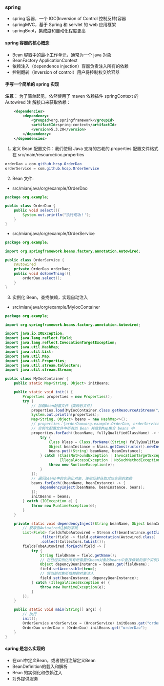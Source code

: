 ### spring

- spring 容器，一个 IOC(Inversion of Control 控制反转)容器
- springMVC，基于 Spring 和 servlet 的 web 应用框架
- springBoot，集成度和自动化程度更高

#### spring 容器的核心概念

- Bean 容器中的最小工作单元，通常为一个 java 对象
- BeanFactory ApplicationContext
- 依赖注入（dependence injection）容器负责注入所有的依赖
- 控制翻转（inversion of control）用户将控制权交给容器

#### 手写一个简单的 spring 实现

**注意：** 为了简单起见，依然使用了 maven 依赖插件 springContext 的 Autowired 注
解接口来获取依赖：

```xml
    <dependencies>
        <dependency>
            <groupId>org.springframework</groupId>
            <artifactId>spring-context</artifactId>
            <version>5.3.20</version>
        </dependency>
    </dependencies>
```

1. 定义 Bean 配置文件：我们使用 Java 支持的古老的.properties 配置文件格式  
   在 src/main/resource/ioc.properties

```java
orderDao = com.github.hcsp.OrderDao
orderService = com.github.hcsp.OrderService
```

2. Bean 文件:

- src/mian/java/org/example/OrderDao

```java
package org.example;

public class OrderDao {
    public void select(){
        System.out.println("执行成功！");
    }
}
```

- src/mian/java/org/example/OrderService

```java
package org.example;

import org.springframework.beans.factory.annotation.Autowired;

public class OrderService {
    @Autowired
    private OrderDao orderDao;
    public void doSomeThing(){
        orderDao.select();
    }
}
```

3. 实例化 Bean，查找依赖，实现自动注入

- src/mian/java/org/example/MyIocContainer

```java
package org.example;

import org.springframework.beans.factory.annotation.Autowired;

import java.io.IOException;
import java.lang.reflect.Field;
import java.lang.reflect.InvocationTargetException;
import java.util.HashMap;
import java.util.List;
import java.util.Map;
import java.util.Properties;
import java.util.stream.Collectors;
import java.util.stream.Stream;

public class MyIocContainer {
    public static Map<String, Object> initBeans;

    public static void init() {
        Properties properties = new Properties();
        try {
            // 加载Bean配置文件（类映射文件）
            properties.load(MyIocContainer.class.getResourceAsStream("/ioc.properties"));
            System.out.println(properties);
            Map<String, Object> beans = new HashMap<>();
            // properties：{orderDao=org.example.OrderDao, orderService=org.example.OrderService}
            // 实例化配置文件中所有的 Bean 并放到Map集合 beans 中
            properties.forEach((beanName, fullyQualifiedClassName) -> {
                try {
                    Class klass = Class.forName((String) fullyQualifiedClassName);
                    Object beanInstance = klass.getConstructor().newInstance();
                    beans.put((String) beanName, beanInstance);
                } catch (ClassNotFoundException | InvocationTargetException | InstantiationException |
                         IllegalAccessException | NoSuchMethodException e) {
                    throw new RuntimeException(e);
                }
            });
            // 遍历beans中的实例化对象，使用反射获取对应实例的依赖
            beans.forEach((beanName, beanInstance) -> {
                dependencyInject(beanName, beanInstance, beans);
            });
            initBeans = beans;
        } catch (IOException e) {
            throw new RuntimeException(e);
        }
    }

    private static void dependencyInject(String beanName, Object beanInstance, Map<String, Object> beans) {
        // 获取有Autowired注解的字段
        List<Field> fieldsTobeAutowired = Stream.of(beanInstance.getClass().getDeclaredFields())
                .filter(field -> field.getAnnotation(Autowired.class) != null)
                .collect(Collectors.toList());
        fieldsTobeAutowired.forEach(field -> {
            try {
                String fieldName = field.getName();
                // 在已经实例化所有所需要的bean对象的beans中查找依赖的那个实例对象
                Object depencyBeanInstance = beans.get(fieldName);
                field.setAccessible(true);
                // 将当前对象所依赖的对象注入
                field.set(beanInstance, depencyBeanInstance);
            } catch (IllegalAccessException e) {
                throw new RuntimeException(e);
            }
        });
    }

    public static void main(String[] args) {
        // 执行
        init();
        OrderService orderService = (OrderService) initBeans.get("orderService");
        OrderDao orderDao = (OrderDao) initBeans.get("orderDao");
    }
}
```
#### spring 是怎么实现的
- 在xml中定义Bean，或者使用注解定义Bean
- BeanDefinition的载入和解析
- Bean 的实例化和依赖注入
- 对外提供服务